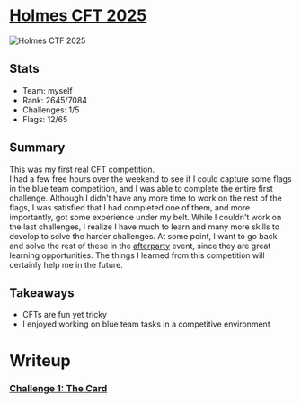 <!--![HTB CTF](https://ctf.hackthebox.com/images/icons/logos/htbctf-logo.svg) -->
# [Holmes CFT 2025](https://ctf.hackthebox.com/event/details/holmes-ctf-2025-2536)

![Holmes CTF 2025](https://s3.eu-central-1.amazonaws.com/htb-ctf-prod-public-storage/ctf/banners/SpMV5jYXVHMQCfs0f9Cacqty2vyikLdLHViyJPIe.jpg)
## Stats
- Team: myself
- Rank: 2645/7084
- Challenges: 1/5
- Flags: 12/65

## Summary
This was my first real CFT competition.  
I had a few free hours over the weekend to see if I could capture some flags in the blue team competition, and I was able to complete the entire first challenge.
Although I didn't have any more time to work on the rest of the flags, I was satisfied that I had completed one of them, and more importantly, got some experience under my belt. 
While I couldn't work on the last challenges, I realize I have much to learn and many more skills to develop to solve the harder challenges. 
At some point, I want to go back and solve the rest of these in the [afterparty](https://ctf.hackthebox.com/event/details/holmes-ctf-2025-after-party-2770) event, since they are great learning opportunities.
The things I learned from this competition will certainly help me in the future. 

## Takeaways
- CFTs are fun yet tricky
- I enjoyed working on blue team tasks in a competitive environment  

# Writeup
### [Challenge 1: The Card](https://github.com/taywave/CTFs/blob/main/Holmes/Challenges/TheCard.md#the-card-12-flags)
